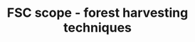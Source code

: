 ---
title: 'FSC scope - forest harvesting techniques'
slug: 'fsc-resource-scope-forest-harvesting-techniques'
description: 'select from control list'
required: False
vocabulary: 'fsc-resource-scope-forest-harvesting-techniques.txt'
policy: 'Controlled value. Multi select from control list.'
---